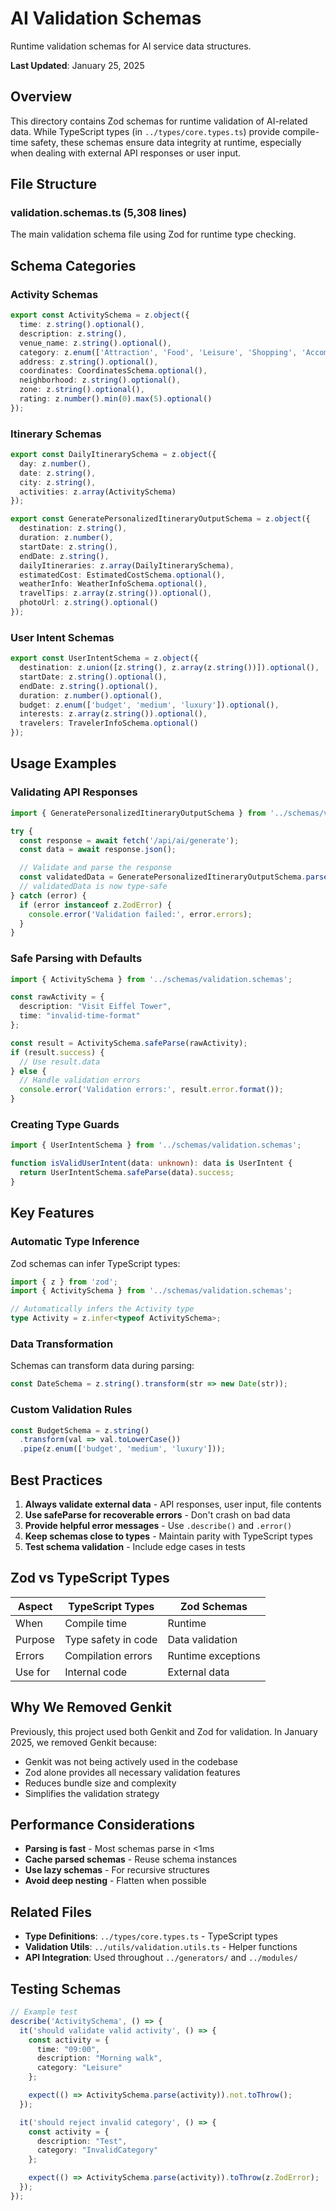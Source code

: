# AI Validation Schemas

Runtime validation schemas for AI service data structures.

**Last Updated**: January 25, 2025

## Overview

This directory contains Zod schemas for runtime validation of AI-related data. While TypeScript types (in `../types/core.types.ts`) provide compile-time safety, these schemas ensure data integrity at runtime, especially when dealing with external API responses or user input.

## File Structure

### validation.schemas.ts (5,308 lines)
The main validation schema file using Zod for runtime type checking.

## Schema Categories

### Activity Schemas
```typescript
export const ActivitySchema = z.object({
  time: z.string().optional(),
  description: z.string(),
  venue_name: z.string().optional(),
  category: z.enum(['Attraction', 'Food', 'Leisure', 'Shopping', 'Accommodation']).optional(),
  address: z.string().optional(),
  coordinates: CoordinatesSchema.optional(),
  neighborhood: z.string().optional(),
  zone: z.string().optional(),
  rating: z.number().min(0).max(5).optional()
});
```

### Itinerary Schemas
```typescript
export const DailyItinerarySchema = z.object({
  day: z.number(),
  date: z.string(),
  city: z.string(),
  activities: z.array(ActivitySchema)
});

export const GeneratePersonalizedItineraryOutputSchema = z.object({
  destination: z.string(),
  duration: z.number(),
  startDate: z.string(),
  endDate: z.string(),
  dailyItineraries: z.array(DailyItinerarySchema),
  estimatedCost: EstimatedCostSchema.optional(),
  weatherInfo: WeatherInfoSchema.optional(),
  travelTips: z.array(z.string()).optional(),
  photoUrl: z.string().optional()
});
```

### User Intent Schemas
```typescript
export const UserIntentSchema = z.object({
  destination: z.union([z.string(), z.array(z.string())]).optional(),
  startDate: z.string().optional(),
  endDate: z.string().optional(),
  duration: z.number().optional(),
  budget: z.enum(['budget', 'medium', 'luxury']).optional(),
  interests: z.array(z.string()).optional(),
  travelers: TravelerInfoSchema.optional()
});
```

## Usage Examples

### Validating API Responses
```typescript
import { GeneratePersonalizedItineraryOutputSchema } from '../schemas/validation.schemas';

try {
  const response = await fetch('/api/ai/generate');
  const data = await response.json();

  // Validate and parse the response
  const validatedData = GeneratePersonalizedItineraryOutputSchema.parse(data);
  // validatedData is now type-safe
} catch (error) {
  if (error instanceof z.ZodError) {
    console.error('Validation failed:', error.errors);
  }
}
```

### Safe Parsing with Defaults
```typescript
import { ActivitySchema } from '../schemas/validation.schemas';

const rawActivity = {
  description: "Visit Eiffel Tower",
  time: "invalid-time-format"
};

const result = ActivitySchema.safeParse(rawActivity);
if (result.success) {
  // Use result.data
} else {
  // Handle validation errors
  console.error('Validation errors:', result.error.format());
}
```

### Creating Type Guards
```typescript
import { UserIntentSchema } from '../schemas/validation.schemas';

function isValidUserIntent(data: unknown): data is UserIntent {
  return UserIntentSchema.safeParse(data).success;
}
```

## Key Features

### Automatic Type Inference
Zod schemas can infer TypeScript types:
```typescript
import { z } from 'zod';
import { ActivitySchema } from '../schemas/validation.schemas';

// Automatically infers the Activity type
type Activity = z.infer<typeof ActivitySchema>;
```

### Data Transformation
Schemas can transform data during parsing:
```typescript
const DateSchema = z.string().transform(str => new Date(str));
```

### Custom Validation Rules
```typescript
const BudgetSchema = z.string()
  .transform(val => val.toLowerCase())
  .pipe(z.enum(['budget', 'medium', 'luxury']));
```

## Best Practices

1. **Always validate external data** - API responses, user input, file contents
2. **Use safeParse for recoverable errors** - Don't crash on bad data
3. **Provide helpful error messages** - Use `.describe()` and `.error()`
4. **Keep schemas close to types** - Maintain parity with TypeScript types
5. **Test schema validation** - Include edge cases in tests

## Zod vs TypeScript Types

| Aspect | TypeScript Types | Zod Schemas |
|--------|-----------------|-------------|
| When | Compile time | Runtime |
| Purpose | Type safety in code | Data validation |
| Errors | Compilation errors | Runtime exceptions |
| Use for | Internal code | External data |

## Why We Removed Genkit

Previously, this project used both Genkit and Zod for validation. In January 2025, we removed Genkit because:
- Genkit was not being actively used in the codebase
- Zod alone provides all necessary validation features
- Reduces bundle size and complexity
- Simplifies the validation strategy

## Performance Considerations

- **Parsing is fast** - Most schemas parse in <1ms
- **Cache parsed schemas** - Reuse schema instances
- **Use lazy schemas** - For recursive structures
- **Avoid deep nesting** - Flatten when possible

## Related Files
- **Type Definitions**: `../types/core.types.ts` - TypeScript types
- **Validation Utils**: `../utils/validation.utils.ts` - Helper functions
- **API Integration**: Used throughout `../generators/` and `../modules/`

## Testing Schemas

```typescript
// Example test
describe('ActivitySchema', () => {
  it('should validate valid activity', () => {
    const activity = {
      time: "09:00",
      description: "Morning walk",
      category: "Leisure"
    };

    expect(() => ActivitySchema.parse(activity)).not.toThrow();
  });

  it('should reject invalid category', () => {
    const activity = {
      description: "Test",
      category: "InvalidCategory"
    };

    expect(() => ActivitySchema.parse(activity)).toThrow(z.ZodError);
  });
});
```